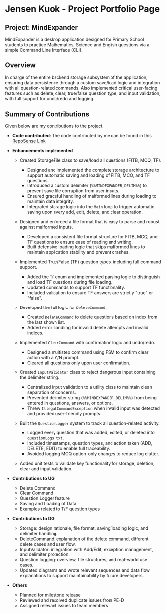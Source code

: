 # Jensen Kuok - Project Portfolio Page

## Project: MindExpander
MindExpander is a desktop application designed for Primary School students to practice Mathematics, Science and English
questions via a simple Command Line Interface (CLI).

## Overview
In charge of the entire backend storage subsystem of the application, ensuring data persistence through a custom 
save/load logic and integration with all question-related commands. Also implemented critical user-facing features such 
as delete, clear, true/false question type, and input validation, with full support for undo/redo and logging.

## Summary of Contributions
Given below are my contributions to the project.

* __Code contributed__:  The code contributed by me can be found in this [RepoSense Link](https://nus-cs2113-ay2425s2.github.io/tp-dashboard/?search=jensen&sort=groupTitle&sortWithin=title&timeframe=commit&mergegroup=&groupSelect=groupByRepos&breakdown=true&checkedFileTypes=docs~functional-code~test-code~other&since=2025-02-21&tabOpen=true&tabType=authorship&tabAuthor=Jensenkuok&tabRepo=AY2425S2-CS2113-F12-3%2Ftp%5Bmaster%5D&authorshipIsMergeGroup=false&authorshipFileTypes=docs~functional-code~test-code&authorshipIsBinaryFileTypeChecked=false&authorshipIsIgnoredFilesChecked=false)
* __Enhancements implemented__
  * Created StorageFile class to save/load all questions (FITB, MCQ, TF).
    * Designed and implemented the complete storage architecture to support automatic saving and loading of FITB, MCQ, and TF questions.
    * Introduced a custom delimiter (`%%MINDEXPANDER_DELIM%%`) to prevent save file corruption from user inputs.
    * Ensured graceful handling of malformed lines during loading to maintain data integrity.
    * Integrated storage logic into the `Main` loop to trigger automatic saving upon every add, edit, delete, and clear operation.
    
  * Designed and enforced a file format that is easy to parse and robust against malformed inputs.
    * Developed a consistent file format structure for FITB, MCQ, and TF questions to ensure ease of reading and writing.
    * Built defensive loading logic that skips malformed lines to maintain application stability and prevent crashes.

  * Implemented True/False (TF) question types, including full command support.
    * Added the `TF` enum and implemented parsing logic to distinguish and load TF questions during file loading.
    * Updated commands to support TF functionality.
    * Included validation to ensure TF answers are strictly "true" or "false".

  * Developed the full logic for `DeleteCommand`.
    * Created `DeleteCommand` to delete questions based on index from the last shown list.
    * Added error handling for invalid delete attempts and invalid indices.

  * Implemented `ClearCommand` with confirmation logic and undo/redo.
    * Designed a multistep command using FSM to confirm clear action with a Y/N prompt.
    * Cleared all questions only upon user confirmation.

  * Created `InputValidator` class to reject dangerous input containing the delimiter string.
    * Centralized input validation to a utility class to maintain clean separation of concerns.
    * Prevented delimiter string (`%%MINDEXPANDER_DELIM%%`) from being entered in questions, answers, or options.
    * Threw `IllegalCommandException` when invalid input was detected and provided user-friendly prompts.

  * Built the `QuestionLogger` system to track all question-related activity.
    * Logged every question that was added, edited, or deleted into `questionLogs.txt`.
    * Included timestamps, question types, and action taken (ADD, DELETE, EDIT) to enable full traceability.
    * Avoided logging MCQ option-only changes to reduce log clutter.

  * Added unit tests to validate key functionality for storage, deletion, clear and input validation.

* __Contributions to UG__
    * Delete Command
    * Clear Command
    * Question Logger feature
    * Saving and Loading of Data
    * Examples related to T/F question types
  
* __Contributions to DG__
    * Storage: design rationale, file format, saving/loading logic, and delimiter handling.
    * DeleteCommand: explanation of the delete command, different delete cases and user flow.
    * InputValidator: integration with Add/Edit, exception management, and delimiter protection.
    * Question logging: overview, file structures, and real-world use cases.
    * Updated diagrams and wrote relevant sequences and data flow explanations to support maintainability by future developers.

* __Others__
    * Planned for milestone release
    * Reviewed and resolved duplicate issues from PE-D
    * Assigned relevant issues to team members
